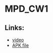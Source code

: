 # MPD_CW1

## Links:
   - [video](https://github.com/fedepoi/MPD_CW1/tree/main/Docs)
   - [APK file](https://github.com/fedepoi/MPD_CW1/tree/main/Docs)
